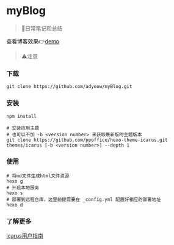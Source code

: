 # myBlog
> 🎸日常笔记和总结

查看博客效果👉[demo](https://wydgits.github.io/)

> ⚠️注意

### 下载

```shell
git clone https://github.com/adyoow/myBlog.git
```

### 安装

```shell
npm install

# 安装应用主题
# 也可以不加 -b <version number> 来获取最新版的主题版本
git clone https://github.com/ppoffice/hexo-theme-icarus.git themes/icarus [-b <version number>] --depth 1
```

### 使用

```shell
# 将md文件生成html文件资源
hexo g
# 开启本地服务
hexo s
# 部署到远程仓库，这里前提需要在 _config.yml 配置好相应的部署地址
hexo d
```



### 了解更多

[icarus用户指南](https://ppoffice.github.io/hexo-theme-icarus/tags/Icarus%E7%94%A8%E6%88%B7%E6%8C%87%E5%8D%97/)
